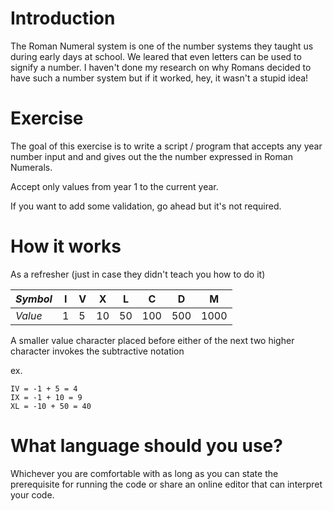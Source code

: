 # Introduction

The Roman Numeral system is one of the number systems they taught us during early
days at school. We leared that even letters can be used to signify a number.
I haven't done my research on why Romans decided to have such a number system
but if it worked, hey, it wasn't a stupid idea! 

# Exercise

The goal of this exercise is to write a script / program that accepts any
year number input and and gives out the the number expressed in Roman Numerals.

Accept only values from year 1 to the current year.

If you want to add some validation, go ahead but it's not required.

# How it works

As a refresher (just in case they didn't teach you how to do it)

*Symbol* | I | V | X | L | C | D | M
---|---|---|---|---|---|---|---
*Value* | 1 | 5 | 10 | 50 | 100 | 500 | 1000

A smaller value character placed before either of the next two higher character
invokes the subtractive notation

ex. 
```
IV = -1 + 5 = 4
IX = -1 + 10 = 9
XL = -10 + 50 = 40
```

# What language should you use?

Whichever you are comfortable with as long as you can state the prerequisite
for running the code or share an online editor that can interpret your code.
